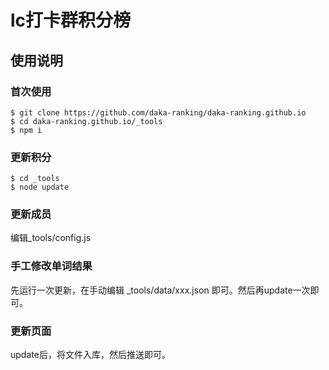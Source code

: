 # lc打卡群积分榜

## 使用说明

### 首次使用

```
$ git clone https://github.com/daka-ranking/daka-ranking.github.io
$ cd daka-ranking.github.io/_tools
$ npm i
```

### 更新积分

```
$ cd _tools
$ node update
```

### 更新成员

编辑_tools/config.js

### 手工修改单词结果

先运行一次更新，在手动编辑 _tools/data/xxx.json 即可。然后再update一次即可。

### 更新页面

update后，将文件入库，然后推送即可。
